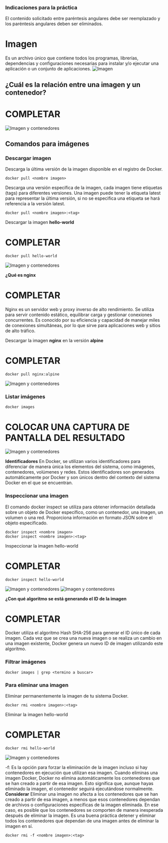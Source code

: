 ### Indicaciones para la práctica
El contenido solicitado entre paréntesis angulares debe ser reemplazado y los paréntesis angulares deben ser eliminados.

# Imagen
Es un archivo único que contiene todos los programas, librerías, dependencias y configuraciones necesarias para instalar y/o ejecutar una aplicación o un conjunto de aplicaciones.
![Imagen](imagenes/imagen.PNG)

## ¿Cuál es la relación entre una imagen y un contenedor? 
# COMPLETAR 

![Imagen y contenedores](imagenes/imagenYcontenedores.JPG)
## Comandos para imágenes

### Descargar imagen
Descarga la última versión de la imagen disponible en el registro de Docker.

```
docker pull <nombre imagen> 
```
Descarga una versión específica de la imagen, cada imagen tiene etiquetas (tags) para diferentes versiones.
Una imagen puede tener la etiqueta latest para representar la última versión, si no se especifica una etiqueta se hará referencia a la versión latest.

```
docker pull <nombre imagen>:<tag>
```

Descargar la imagen **hello-world**
# COMPLETAR

```
docker pull hello-world
```
![Imagen y contenedores](imagenes/docker_pull_image.png)

**¿Qué es nginx**
# COMPLETAR 

Nginx es un servidor web y proxy inverso de alto rendimiento. Se utiliza para servir contenido estático, equilibrar carga y gestionar conexiones concurrentes. Es conocido por su eficiencia y capacidad de manejar miles de conexiones simultáneas, por lo que sirve para aplicaciones web y sitios de alto tráfico.

Descargar la imagen  **nginx** en la versión **alpine**
# COMPLETAR

```
docker pull nginx:alpine
```

![Imagen y contenedores](imagenes/docker_pull_nginx.PNG)

### Listar imágenes

```
docker images
```

# COLOCAR UNA CAPTURA DE PANTALLA DEL RESULTADO 

![Imagen y contenedores](imagenes/docker_images.PNG)

**Identificadores**
En Docker, se utilizan varios identificadores para diferenciar de manera única los elementos del sistema, como imágenes, contenedores, volúmenes y redes. Estos identificadores son generados automáticamente por Docker y son únicos dentro del contexto del sistema Docker en el que se encuentran. 

### Inspeccionar una imagen
El comando docker inspect se utiliza para obtener información detallada sobre un objeto de Docker específico, como un contenedor, una imagen, un volumen o una red.  Proporciona información en formato JSON sobre el objeto especificado.

```
docker inspect <nombre imagen>
docker inspect <nombre imagen>:<tag>
```

Inspeccionar la imagen hello-world 
# COMPLETAR
```
docker inspect hello-world
```

![Imagen y contenedores](imagenes/docker_inspect_1.PNG)
![Imagen y contenedores](imagenes/docker_inspect_2.PNG)

**¿Con qué algoritmo se está generando el ID de la imagen**
# COMPLETAR

Docker utiliza el algoritmo Hash SHA-256 para generar el ID único de cada imagen. 
Cada vez que se crea una nueva imagen o se realiza un cambio en una imagen existente, Docker genera un nuevo ID de imagen utilizando este algoritmo. 

### Filtrar imágenes

```
docker images | grep <termino a buscar>
```

### Para eliminar una imagen
Eliminar permanentemente la imagen de tu sistema Docker.

```
docker rmi <nombre imagen>:<tag>
```

Eliminar la imagen hello-world 
# COMPLETAR

```
docker rmi hello-world
```

![Imagen y contenedores](imagenes/docker_delete.PNG)

-f: Es la opción para forzar la eliminación de la imagen incluso si hay contenedores en ejecución que utilizan esa imagen.
Cuando eliminas una imagen Docker, Docker no elimina automáticamente los contenedores que se han creado a partir de esa imagen. Esto significa que, aunque hayas eliminado la imagen, el contenedor seguirá ejecutándose normalmente.  
**Considerar**
Eliminar una imagen no afecta a los contenedores que se han creado a partir de esa imagen, a menos que esos contenedores dependan de archivos o configuraciones específicas de la imagen eliminada. En ese caso, es posible que los contenedores se comporten de manera inesperada después de eliminar la imagen.
Es una buena práctica detener y eliminar todos los contenedores que dependan de una imagen antes de eliminar la imagen en sí.

```
docker rmi -f <nombre imagen>:<tag>
```

